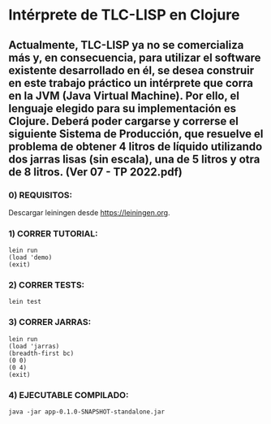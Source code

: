 # **Intérprete de TLC-LISP en Clojure**

## Actualmente,  TLC-LISP ya no  se  comercializa  más  y,   en  consecuencia,  para  utilizar  el  software  existente desarrollado en él, se desea construir en este trabajo práctico un intérprete que corra en la JVM (Java Virtual Machine). Por ello, el lenguaje elegido para su implementación es Clojure. Deberá  poder  cargarse  y  correrse  el  siguiente  Sistema  de  Producción,  que  resuelve  el  problema  de  obtener 4 litros de líquido utilizando dos jarras lisas (sin escala), una de 5 litros y otra de 8 litros. (Ver 07 - TP 2022.pdf)

### 0) REQUISITOS:

Descargar leiningen desde https://leiningen.org.

### 1) CORRER TUTORIAL:

`lein run`<br>
`(load 'demo)`<br>
`(exit)`<br>

### 2) CORRER TESTS:

`lein test`<br>

### 3) CORRER JARRAS:

`lein run`<br>
`(load 'jarras)`<br>
`(breadth-first bc)`<br>
`(0 0)`<br>
`(0 4)`<br>
`(exit)`<br>

### 4) EJECUTABLE COMPILADO:

`java -jar app-0.1.0-SNAPSHOT-standalone.jar`<br>


 